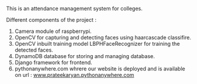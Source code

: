 This is an attendance management system for colleges.

Different components of the project :
1) Camera module of raspberrypi.
2) OpenCV for capturing and detecting faces using haarcascade classifire.
3) OpenCV inbuilt training model LBPHFaceRecognizer for training the detected faces.
4) DynamoDB database for storing and managing database.
5) Django framework for frontend.
6) pythonanywhere.com whrere our website is deployed and is available on url : www.prateekaryan.pythonanywhere.com 



